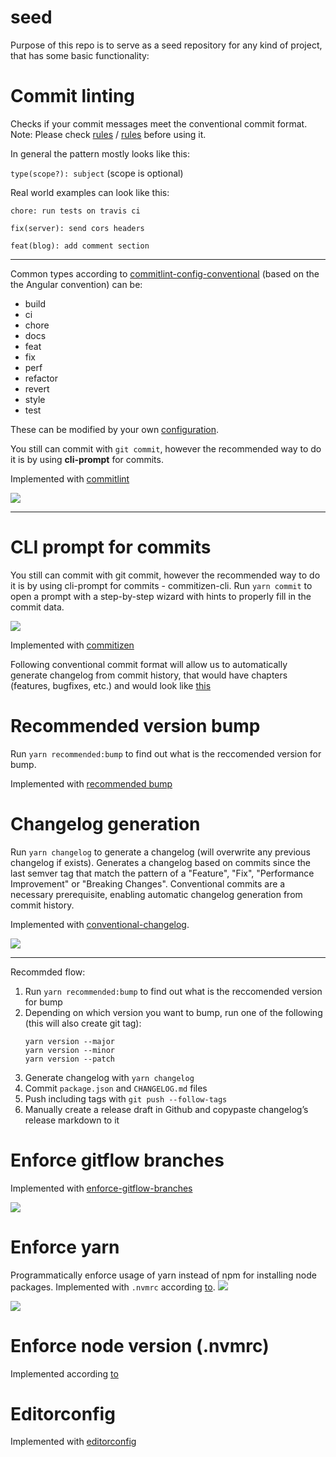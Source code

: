 # seed

Purpose of this repo is to serve as a seed repository for any kind of project, that has some
basic functionality:

# Commit linting
Checks if your commit messages meet the conventional commit format. Note: Please check [rules](https://github.com/conventional-changelog/commitlint/blob/master/docs/reference-rules.md) / [rules](https://conventional-changelog.github.io/commitlint/#/reference-rules)  before using it.

In general the pattern mostly looks like this:

`type(scope?): subject` (scope is optional)

Real world examples can look like this:

`chore: run tests on travis ci`

`fix(server): send cors headers`

`feat(blog): add comment section`

---

Common types according to [commitlint-config-conventional](https://github.com/conventional-changelog/commitlint/tree/master/%40commitlint/config-conventional#type-enum) (based on the the Angular convention) can be:

- build
- ci
- chore
- docs
- feat
- fix
- perf
- refactor
- revert
- style
- test

These can be modified by your own [configuration](https://github.com/conventional-changelog/commitlint#config).

You still can commit with `git commit`, however the recommended way to do it is by using **cli-prompt** for commits.

Implemented with [commitlint](https://github.com/conventional-changelog/commitlint)

![](https://trello-attachments.s3.amazonaws.com/5c544e9a28eba76fabf3dedb/5c544f7796142c1efdc3edd0/f8c47b856c62436587298256cff0ae77/Screen_Shot_2018-12-05_at_11.06.23.png)

---

# CLI prompt for commits

You still can commit with git commit, however the recommended way to do it is by using cli-prompt for commits - commitizen-cli. Run `yarn commit` to open 
a prompt with a step-by-step wizard with hints to properly fill in the commit data.

![](https://trello-attachments.s3.amazonaws.com/5c544e9a28eba76fabf3dedb/5c544f7796142c1efdc3edd0/b7a3e5a846f7b88247d8e5da3285e81f/Screen_Shot_2018-12-05_at_11.23.31.png)

Implemented with [commitizen](https://github.com/commitizen/cz-cli)

Following conventional commit format will allow us to automatically generate changelog from commit history, that would have chapters (features, bugfixes, etc.) and would look like [this](https://github.com/angular/material2/releases)

# Recommended version bump
Run `yarn recommended:bump` to find out what is the reccomended version for bump.

Implemented with [recommended bump](https://github.com/conventional-changelog/conventional-changelog/tree/master/packages/conventional-recommended-bump)

# Changelog generation
Run `yarn changelog` to generate a changelog (will overwrite any previous changelog if exists). Generates a changelog based on commits since the last semver tag that match the pattern of a "Feature", "Fix", "Performance Improvement" or "Breaking Changes". Conventional commits are a necessary prerequisite, enabling automatic changelog generation from commit history.

Implemented with [conventional-changelog](https://github.com/conventional-changelog/conventional-changelog).

![](https://trello-attachments.s3.amazonaws.com/5c544e9a28eba76fabf3dedb/5c54672549044a1837c0364c/aff687d86a74b45704cb8556ce242452/2019-02-01_16-48-48.png)

---
Recommded flow:

1. Run `yarn recommended:bump` to find out what is the reccomended version for bump
2. Depending on which version you want to bump, run one of the following (this will also create git tag):
    ```	
    yarn version --major 
    yarn version --minor
    yarn version --patch
    ```
3. Generate changelog with `yarn changelog`
4. Commit `package.json` and `CHANGELOG.md` files
5. Push including tags with `git push --follow-tags`
6. Manually create a release draft in Github and copypaste changelog’s release markdown to it

# Enforce gitflow branches
Implemented with [enforce-gitflow-branches](https://github.com/Dacrol/EnforceBranchNames)

![](https://trello-attachments.s3.amazonaws.com/5c546d7eddb4a82f52f14917/970x1572/915f284c485422b5aab05baa832bbb8b/image.png)

# Enforce yarn
Programmatically enforce usage of yarn instead of npm for installing node packages.
Implemented with `.nvmrc` according [to](https://github.com/yarnpkg/yarn/issues/4895).
![](https://trello-attachments.s3.amazonaws.com/5c55aeddd546a91ee331ecea/1028x390/99d9274660a0ab1de5ab01cb492dbf99/image.png)

![](https://trello-attachments.s3.amazonaws.com/5c544e9a28eba76fabf3dedb/5c55aeddd546a91ee331ecea/d4682258d34fce791634528d27997cec/image.png)

# Enforce node version (.nvmrc)
Implemented according [to](https://medium.com/@hebet/locking-down-a-project-to-a-specific-node-version-using-nvmrc-and-or-engines-e5fd19144245)

# Editorconfig
Implemented with [editorconfig](https://editorconfig.org/)
